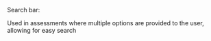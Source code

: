 Search bar:

Used in assessments where multiple
options are provided to the user, allowing
for easy search
